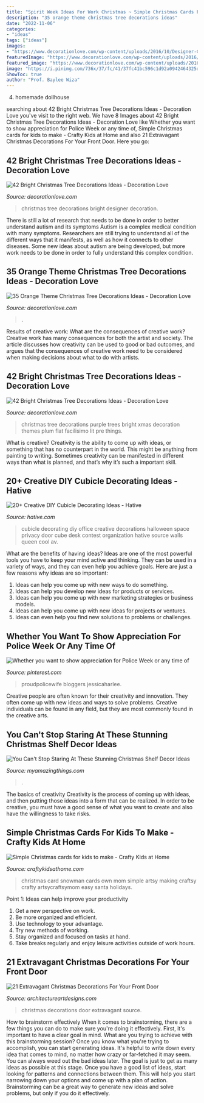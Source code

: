 ```yaml
---
title: "Spirit Week Ideas For Work Christmas ~ Simple Christmas Cards For Kids To Make"
description: "35 orange theme christmas tree decorations ideas"
date: "2022-11-06"
categories:
- "ideas"
tags: ["ideas"]
images:
- "https://www.decorationlove.com/wp-content/uploads/2016/10/Designer-Christmas-Tree.jpg"
featuredImage: "https://www.decorationlove.com/wp-content/uploads/2016/10/Designer-Christmas-Tree.jpg"
featured_image: "https://www.decorationlove.com/wp-content/uploads/2016/10/Plum-Purple-Christmas-Tree.jpg"
image: "https://i.pinimg.com/736x/37/fc/41/37fc41bc596c1d92a0942464325dff60.jpg"
ShowToc: true
author: "Prof. Baylee Wiza"
---
```



4. homemade dollhouse

	

		
searching about 42 Bright Christmas Tree Decorations Ideas - Decoration Love you've visit to the right web. We have 8 Images about 42 Bright Christmas Tree Decorations Ideas - Decoration Love like Whether you want to show appreciation for Police Week or any time of, Simple Christmas cards for kids to make - Crafty Kids at Home and also 21 Extravagant Christmas Decorations For Your Front Door. Here you go:
		
    
## 42 Bright Christmas Tree Decorations Ideas - Decoration Love

<img loading=lazy src="https://www.decorationlove.com/wp-content/uploads/2016/10/Designer-Christmas-Tree.jpg" onerror="this.onerror=null;this.src='https://tse1.mm.bing.net/th?id=OIP.xpRH5OFPOgr5wky1-NU_EAHaJ4&amp;pid=15.1';" alt="42 Bright Christmas Tree Decorations Ideas - Decoration Love">

_Source: decorationlove.com_

>christmas tree decorations bright designer decoration. 

	

There is still a lot of research that needs to be done in order to better understand autism and its symptoms
Autism is a complex medical condition with many symptoms. Researchers are still trying to understand all of the different ways that it manifests, as well as how it connects to other diseases. Some new ideas about autism are being developed, but more work needs to be done in order to fully understand this complex condition.

    
## 35 Orange Theme Christmas Tree Decorations Ideas - Decoration Love

<img loading=lazy src="https://www.decorationlove.com/wp-content/uploads/2016/10/Christmas-Tree-Decorating-Ideas-44.jpg" onerror="this.onerror=null;this.src='https://tse2.mm.bing.net/th?id=OIP.4OmDTHuHtjvvYIK1YiISawHaKt&amp;pid=15.1';" alt="35 Orange Theme Christmas Tree Decorations Ideas - Decoration Love">

_Source: decorationlove.com_

>. 

	

Results of creative work: What are the consequences of creative work?
Creative work has many consequences for both the artist and society. The article discusses how creativity can be used to good or bad outcomes, and argues that the consequences of creative work need to be considered when making decisions about what to do with artists.

    
## 42 Bright Christmas Tree Decorations Ideas - Decoration Love

<img loading=lazy src="https://www.decorationlove.com/wp-content/uploads/2016/10/Plum-Purple-Christmas-Tree.jpg" onerror="this.onerror=null;this.src='https://tse4.mm.bing.net/th?id=OIP.FcYjJFlInENsiDZI6qDOrQHaLV&amp;pid=15.1';" alt="42 Bright Christmas Tree Decorations Ideas - Decoration Love">

_Source: decorationlove.com_

>christmas tree decorations purple trees bright xmas decoration themes plum flat facilisimo lit pre things. 

	

What is creative?
Creativity is the ability to come up with ideas, or something that has no counterpart in the world. This might be anything from painting to writing. Sometimes creativity can be manifested in different ways than what is planned, and that’s why it’s such a important skill.

    
## 20+ Creative DIY Cubicle Decorating Ideas - Hative

<img loading=lazy src="https://hative.com/wp-content/uploads/2014/06/cubicle-decorating-ideas/20-office-cubicle-decorating-ideas.jpg" onerror="this.onerror=null;this.src='https://tse2.mm.bing.net/th?id=OIP.EKOs4CpKpLtYMsyDkY9fvgHaHa&amp;pid=15.1';" alt="20+ Creative DIY Cubicle Decorating Ideas - Hative">

_Source: hative.com_

>cubicle decorating diy office creative decorations halloween space privacy door cube desk contest organization hative source walls queen cool av. 

	

What are the benefits of having ideas?
Ideas are one of the most powerful tools you have to keep your mind active and thinking. They can be used in a variety of ways, and they can even help you achieve goals. Here are just a few reasons why ideas are so important: 
1. Ideas can help you come up with new ways to do something.
2. Ideas can help you develop new ideas for products or services. 
3. Ideas can help you come up with new marketing strategies or business models. 
4. Ideas can help you come up with new ideas for projects or ventures. 
5. Ideas can even help you find new solutions to problems or challenges.

    
## Whether You Want To Show Appreciation For Police Week Or Any Time Of

<img loading=lazy src="https://i.pinimg.com/736x/37/fc/41/37fc41bc596c1d92a0942464325dff60.jpg" onerror="this.onerror=null;this.src='https://tse4.mm.bing.net/th?id=OIP.TD9lL-oYGAWBJZVrILUYfAHaK0&amp;pid=15.1';" alt="Whether you want to show appreciation for Police Week or any time of">

_Source: pinterest.com_

>proudpolicewife bloggers jessicaharlee. 

	

Creative people are often known for their creativity and innovation. They often come up with new ideas and ways to solve problems. Creative individuals can be found in any field, but they are most commonly found in the creative arts.

    
## You Can&#039;t Stop Staring At These Stunning Christmas Shelf Decor Ideas

<img loading=lazy src="https://myamazingthings.com/wp-content/uploads/2017/12/christmas-shelf-decor-2-.jpg" onerror="this.onerror=null;this.src='https://tse3.mm.bing.net/th?id=OIP.-vVnBc_qjYp8bDKPfD22UgHaJ4&amp;pid=15.1';" alt="You Can&#039;t Stop Staring At These Stunning Christmas Shelf Decor Ideas">

_Source: myamazingthings.com_

>. 

	

The basics of creativity
Creativity is the process of coming up with ideas, and then putting those ideas into a form that can be realized. In order to be creative, you must have a good sense of what you want to create and also have the willingness to take risks.

    
## Simple Christmas Cards For Kids To Make - Crafty Kids At Home

<img loading=lazy src="http://craftykidsathome.com/wp-content/uploads/2014/11/collage41.jpg" onerror="this.onerror=null;this.src='https://tse2.mm.bing.net/th?id=OIP.PNvJzoBFvTRrAC5ffW533QHaNI&amp;pid=15.1';" alt="Simple Christmas cards for kids to make - Crafty Kids at Home">

_Source: craftykidsathome.com_

>christmas card snowman cards own mom simple artsy making craftsy crafty artsycraftsymom easy santa holidays. 

	

Point 1: Ideas can help improve your productivity
1. Get a new perspective on work.
2. Be more organized and efficient.
3. Use technology to your advantage.
4. Try new methods of working.
5. Stay organized and focused on tasks at hand.
6. Take breaks regularly and enjoy leisure activities outside of work hours.

    
## 21 Extravagant Christmas Decorations For Your Front Door

<img loading=lazy src="https://www.architectureartdesigns.com/wp-content/uploads/2016/11/18-20.jpg" onerror="this.onerror=null;this.src='https://tse1.mm.bing.net/th?id=OIP.s-mVaLVPQcTP4spry4ryGAAAAA&amp;pid=15.1';" alt="21 Extravagant Christmas Decorations For Your Front Door">

_Source: architectureartdesigns.com_

>christmas decorations door extravagant source. 

	

How to brainstorm effectively
When it comes to brainstorming, there are a few things you can do to make sure you're doing it effectively. First, it's important to have a clear goal in mind. What are you trying to achieve with this brainstorming session? Once you know what you're trying to accomplish, you can start generating ideas. It's helpful to write down every idea that comes to mind, no matter how crazy or far-fetched it may seem. You can always weed out the bad ideas later. The goal is just to get as many ideas as possible at this stage. Once you have a good list of ideas, start looking for patterns and connections between them. This will help you start narrowing down your options and come up with a plan of action. Brainstorming can be a great way to generate new ideas and solve problems, but only if you do it effectively.

